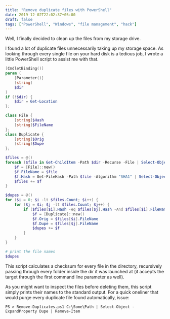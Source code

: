 ```yaml
---
title: "Remove duplicate files with PowerShell"
date: 2019-12-02T22:02:37+05:00
draft: false
tags: ["PowerShell", "Windows", "file management", "hack"]
---
```


Well, I finally decided to clean up the files from my storage drive.

I found a lot of duplicate files unnecessarily taking up my storage space. As
looking through every single file on your hard disk is a tedious job, I wrote a
little PowerShell script to assist me with that.

<!--more-->

```ps1
[CmdletBinding()]
param (
    [Parameter()]
    [string]
    $dir
)
if (!$dir) {
    $dir = Get-Location
};

class File {
    [string]$Hash
    [string]$FileName
};
class Duplicate {
    [string]$Orig
    [string]$Dupe
};

$files = @()
foreach ($file in Get-ChildItem -Path $dir -Recurse -File | Select-Object -ExpandProperty FullName) {
    $f = [File]::new()
    $f.FileName = $file
    $f.Hash = Get-FileHash -Path $file -Algorithm "SHA1" | Select-Object -ExpandProperty Hash
    $files += $f
}

$dupes = @()
for ($i = 0; $i -lt $files.Count; $i++) {
    for ($j = $i; $j -lt $files.Count; $j++) {
        if ($files[$i].Hash -eq $files[$j].Hash -And $files[$i].FileName -ne $files[$j].FileName) {
            $f = [Duplicate]::new()
            $f.Orig = $files[$i].FileName
            $f.Dupe = $files[$j].FileName
            $dupes += $f
        }
    }
}

# print the file names
$dupes
```

This script calculates a checksum for every file in the directory, recursively
passing through every folder inside the dir it was launched at (it accepts the
target through the first command line parameter as well).

As you might want to inspect the files before deleting them, this script simply
prints their names to the standard output. For a quick oneliner that would purge
every duplicate file found automatically, issue:

    PS > Remove-Duplicates.ps1 C:\Some\Path | Select-Object -ExpandProperty Dupe | Remove-Item

